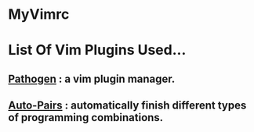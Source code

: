 # MyVimrc
<h1>List Of Vim Plugins Used...</h1>
<h2><a href="https://github.com/tpope/vim-pathogen.git">Pathogen</a> : a vim plugin manager.</h2>

<h2><a href="https://github.com/jiangmiao/auto-pairs.git">Auto-Pairs</a> : automatically finish different types of programming combinations.</h2>


